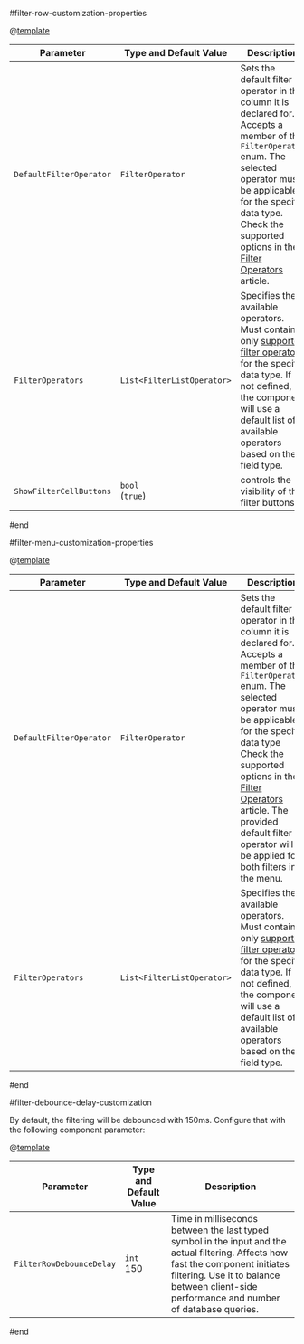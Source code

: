 #filter-row-customization-properties

@[template](/_contentTemplates/common/parameters-table-styles.md#table-layout)

| Parameter | Type and Default Value | Description |
| --- | --- | --- |
| `DefaultFilterOperator` | `FilterOperator` | Sets the default filter operator in the column it is declared for. Accepts a member of the `FilterOperator` enum. The selected operator must be applicable for the specific data type. Check the supported options in the [Filter Operators](slug:common-features-filter-operators) article.
| `FilterOperators` | `List<FilterListOperator>` | Specifies the available operators. Must contain only [supported filter operators](slug:common-features-filter-operators) for the specific data type. If not defined, the component will use a default list of available operators based on the field type.
| `ShowFilterCellButtons` | `bool` <br/> (`true`) | controls the visibility of the filter buttons
#end

#filter-menu-customization-properties

@[template](/_contentTemplates/common/parameters-table-styles.md#table-layout)

| Parameter      | Type and Default Value | Description
| ----------- | ----------- | -----------|
| `DefaultFilterOperator` | `FilterOperator` | Sets the default filter operator in the column it is declared for. Accepts a member of the `FilterOperator` enum. The selected operator must be applicable for the specific data type Check the supported options in the [Filter Operators](slug:common-features-filter-operators) article. The provided default filter operator will be applied for both filters in the menu.
| `FilterOperators` | `List<FilterListOperator>` | Specifies the available operators. Must contain only [supported filter operators](slug:common-features-filter-operators) for the specific data type. If not defined, the component will use a default list of available operators based on the field type.
#end

#filter-debounce-delay-customization

By default, the filtering will be debounced with 150ms. Configure that with the following component parameter:

@[template](/_contentTemplates/common/parameters-table-styles.md#table-layout)

| Parameter      | Type and Default Value | Description
| ----------- | ----------- | -----------|
| `FilterRowDebounceDelay` | `int` <br/> 150 | Time in milliseconds between the last typed symbol in the input and the actual filtering. Affects how fast the component initiates filtering. Use it to balance between client-side performance and number of database queries.
#end